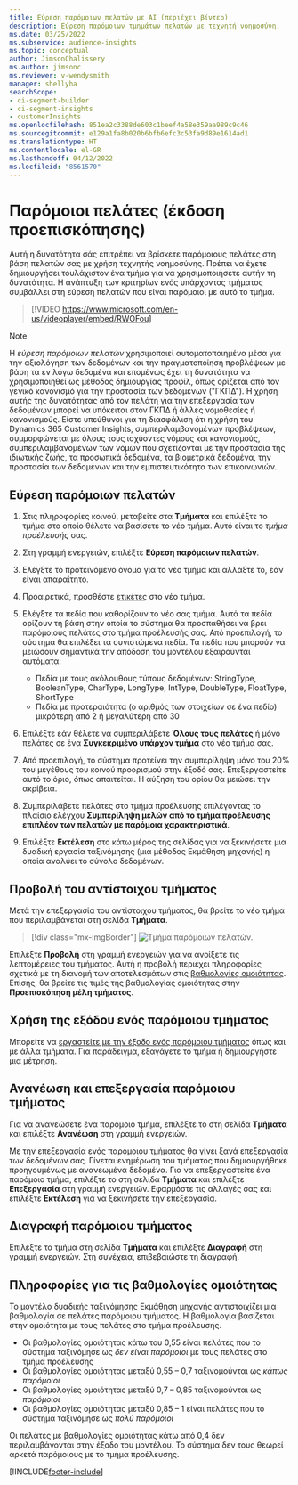 ```yaml
---
title: Εύρεση παρόμοιων πελατών με AI (περιέχει βίντεο)
description: Εύρεση παρόμοιων τμημάτων πελατών με τεχνητή νοημοσύνη.
ms.date: 03/25/2022
ms.subservice: audience-insights
ms.topic: conceptual
author: JimsonChalissery
ms.author: jimsonc
ms.reviewer: v-wendysmith
manager: shellyha
searchScope:
- ci-segment-builder
- ci-segment-insights
- customerInsights
ms.openlocfilehash: 851ea2c3388de603c1beef4a58e359aa989c9c46
ms.sourcegitcommit: e129a1fa8b020b6bfb6efc3c53fa9d89e1614ad1
ms.translationtype: HT
ms.contentlocale: el-GR
ms.lasthandoff: 04/12/2022
ms.locfileid: "8561570"
---
```

# <a name="similar-customers-preview"></a>Παρόμοιοι πελάτες (έκδοση προεπισκόπησης)

Αυτή η δυνατότητα σάς επιτρέπει να βρίσκετε παρόμοιους πελάτες στη βάση πελατών σας με χρήση τεχνητής νοημοσύνης. Πρέπει να έχετε δημιουργήσει τουλάχιστον ένα τμήμα για να χρησιμοποιήσετε αυτήν τη δυνατότητα. Η ανάπτυξη των κριτηρίων ενός υπάρχοντος τμήματος συμβάλλει στη εύρεση πελατών που είναι παρόμοιοι με αυτό το τμήμα.

> [!VIDEO https://www.microsoft.com/en-us/videoplayer/embed/RWOFou]

> [!NOTE]
> Η *εύρεση παρόμοιων πελατών* χρησιμοποιεί αυτοματοποιημένα μέσα για την αξιολόγηση των δεδομένων και την πραγματοποίηση προβλέψεων με βάση τα εν λόγω δεδομένα και επομένως έχει τη δυνατότητα να χρησιμοποιηθεί ως μέθοδος δημιουργίας προφίλ, όπως ορίζεται από τον γενικό κανονισμό για την προστασία των δεδομένων ("ΓΚΠΔ"). Η χρήση αυτής της δυνατότητας από τον πελάτη για την επεξεργασία των δεδομένων μπορεί να υπόκειται στον ΓΚΠΔ ή άλλες νομοθεσίες ή κανονισμούς. Είστε υπεύθυνοι για τη διασφάλιση ότι η χρήση του Dynamics 365 Customer Insights, συμπεριλαμβανομένων προβλέψεων, συμμορφώνεται με όλους τους ισχύοντες νόμους και κανονισμούς, συμπεριλαμβανομένων των νόμων που σχετίζονται με την προστασία της ιδιωτικής ζωής, τα προσωπικά δεδομένα, τα βιομετρικά δεδομένα, την προστασία των δεδομένων και την εμπιστευτικότητα των επικοινωνιών.

## <a name="finding-similar-customers"></a>Εύρεση παρόμοιων πελατών

1. Στις πληροφορίες κοινού, μεταβείτε στα **Τμήματα** και επιλέξτε το τμήμα στο οποίο θέλετε να βασίσετε το νέο τμήμα. Αυτό είναι το *τμήμα προέλευσής* σας.

1. Στη γραμμή ενεργειών, επιλέξτε **Εύρεση παρόμοιων πελατών**.

1. Ελέγξτε το προτεινόμενο όνομα για το νέο τμήμα και αλλάξτε το, εάν είναι απαραίτητο.

1. Προαιρετικά, προσθέστε [ετικέτες](work-with-tags-columns.md#manage-tags) στο νέο τμήμα.

1. Ελέγξτε τα πεδία που καθορίζουν το νέο σας τμήμα. Αυτά τα πεδία ορίζουν τη βάση στην οποία το σύστημα θα προσπαθήσει να βρει παρόμοιους πελάτες στο τμήμα προέλευσής σας. Από προεπιλογή, το σύστημα θα επιλέξει τα συνιστώμενα πεδία.
  Τα πεδία που μπορούν να μειώσουν σημαντικά την απόδοση του μοντέλου εξαιρούνται αυτόματα:
  
   - Πεδία με τους ακόλουθους τύπους δεδομένων: StringType, BooleanType, CharType, LongType, IntType, DoubleType, FloatType, ShortType
   - Πεδία με προτεραιότητα (ο αριθμός των στοιχείων σε ένα πεδίο) μικρότερη από 2 ή μεγαλύτερη από 30

1. Επιλέξτε εάν θέλετε να συμπεριλάβετε **Όλους τους πελάτες** ή μόνο πελάτες σε ένα **Συγκεκριμένο υπάρχον τμήμα** στο νέο τμήμα σας.

1. Από προεπιλογή, το σύστημα προτείνει την συμπερίληψη μόνο του 20% του μεγέθους του κοινού προορισμού στην έξοδό σας. Επεξεργαστείτε αυτό το όριο, όπως απαιτείται. Η αύξηση του ορίου θα μειώσει την ακρίβεια.

1. Συμπεριλάβετε πελάτες στο τμήμα προέλευσης επιλέγοντας το πλαίσιο ελέγχου **Συμπερίληψη μελών από το τμήμα προέλευσης επιπλέον των πελατών με παρόμοια χαρακτηριστικά**.

1. Επιλέξτε **Εκτέλεση** στο κάτω μέρος της σελίδας για να ξεκινήσετε μια δυαδική εργασία ταξινόμησης (μια μέθοδος Εκμάθηση μηχανής) η οποία αναλύει το σύνολο δεδομένων.

## <a name="view-the-similar-segment"></a>Προβολή του αντίστοιχου τμήματος

Μετά την επεξεργασία του αντίστοιχου τμήματος, θα βρείτε το νέο τμήμα που περιλαμβάνεται στη σελίδα **Τμήματα**.

> [!div class="mx-imgBorder"]
> ![Τμήμα παρόμοιων πελατών.](media/expanded-segment.png "Τμήμα παρόμοιων πελατών")

Επιλέξτε **Προβολή** στη γραμμή ενεργειών για να ανοίξετε τις λεπτομέρειες του τμήματος. Αυτή η προβολή περιέχει πληροφορίες σχετικά με τη διανομή των αποτελεσμάτων στις [βαθμολογίες ομοιότητας](#about-similarity-scores). Επίσης, θα βρείτε τις τιμές της βαθμολογίας ομοιότητας στην **Προεπισκόπηση μέλη τμήματος**.

## <a name="use-the-output-of-a-similar-segment"></a>Χρήση της εξόδου ενός παρόμοιου τμήματος

Μπορείτε να [εργαστείτε με την έξοδο ενός παρόμοιου τμήματος](segments.md) όπως και με άλλα τμήματα. Για παράδειγμα, εξαγάγετε το τμήμα ή δημιουργήστε μια μέτρηση.

## <a name="refresh-and-edit-a-similar-segment"></a>Ανανέωση και επεξεργασία παρόμοιου τμήματος

Για να ανανεώσετε ένα παρόμοιο τμήμα, επιλέξτε το στη σελίδα **Τμήματα** και επιλέξτε **Ανανέωση** στη γραμμή ενεργειών.

Με την επεξεργασία ενός παρόμοιου τμήματος θα γίνει ξανά επεξεργασία των δεδομένων σας. Γίνεται ενημέρωση του τμήματος που δημιουργήθηκε προηγουμένως με ανανεωμένα δεδομένα.
Για να επεξεργαστείτε ένα παρόμοιο τμήμα, επιλέξτε το στη σελίδα **Τμήματα** και επιλέξτε **Επεξεργασία** στη γραμμή ενεργειών. Εφαρμόστε τις αλλαγές σας και επιλέξτε **Εκτέλεση** για να ξεκινήσετε την επεξεργασία.

## <a name="delete-a-similar-segment"></a>Διαγραφή παρόμοιου τμήματος

Επιλέξτε το τμήμα στη σελίδα **Τμήματα** και επιλέξτε **Διαγραφή** στη γραμμή ενεργειών. Στη συνέχεια, επιβεβαιώστε τη διαγραφή.

## <a name="about-similarity-scores"></a>Πληροφορίες για τις βαθμολογίες ομοιότητας

Το μοντέλο δυαδικής ταξινόμησης Εκμάθηση μηχανής αντιστοιχίζει μια βαθμολογία σε πελάτες παρόμοιου τμήματος. Η βαθμολογία βασίζεται στην ομοιότητα με τους πελάτες στο τμήμα προέλευσης.

- Οι βαθμολογίες ομοιότητας κάτω του 0,55 είναι πελάτες που το σύστημα ταξινόμησε ως *δεν είναι παρόμοιοι* με τους πελάτες στο τμήμα προέλευσης
- Οι βαθμολογίες ομοιότητας μεταξύ 0,55 – 0,7 ταξινομούνται ως *κάπως παρόμοιοι*
- Οι βαθμολογίες ομοιότητας μεταξύ 0,7 – 0,85 ταξινομούνται ως *παρόμοιοι*
- Οι βαθμολογίες ομοιότητας μεταξύ 0,85 – 1 είναι πελάτες που το σύστημα ταξινόμησε ως *πολύ παρόμοιοι*

Οι πελάτες με βαθμολογίες ομοιότητας κάτω από 0,4 δεν περιλαμβάνονται στην έξοδο του μοντέλου. Το σύστημα δεν τους θεωρεί αρκετά παρόμοιους με το τμήμα προέλευσης.

[!INCLUDE[footer-include](../includes/footer-banner.md)]
